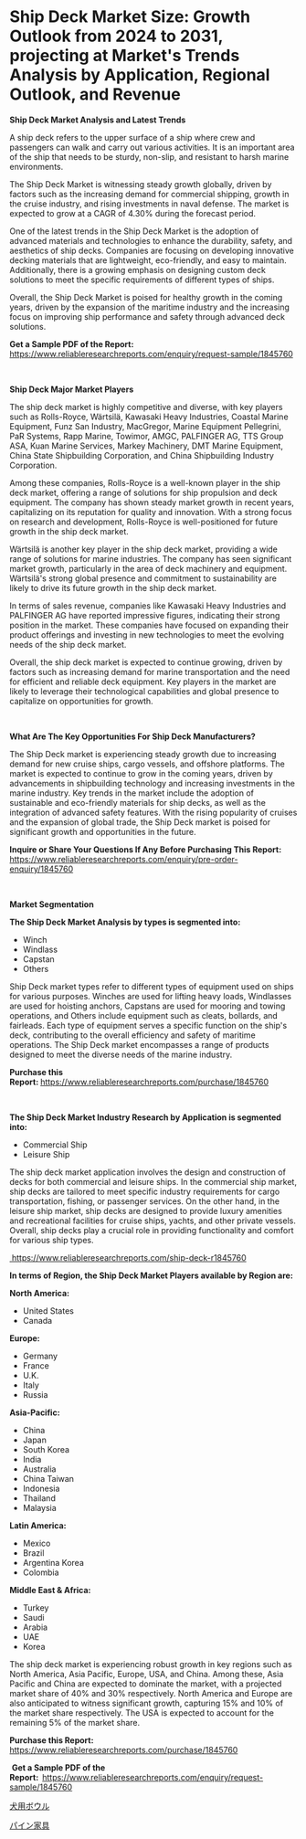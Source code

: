 <p><h1>Ship Deck Market Size: Growth Outlook from 2024 to 2031, projecting at Market's Trends Analysis by Application, Regional Outlook, and Revenue</h1></p><p><strong>Ship Deck Market Analysis and Latest Trends</strong></p>
<p><p>A ship deck refers to the upper surface of a ship where crew and passengers can walk and carry out various activities. It is an important area of the ship that needs to be sturdy, non-slip, and resistant to harsh marine environments.</p><p>The Ship Deck Market is witnessing steady growth globally, driven by factors such as the increasing demand for commercial shipping, growth in the cruise industry, and rising investments in naval defense. The market is expected to grow at a CAGR of 4.30% during the forecast period.</p><p>One of the latest trends in the Ship Deck Market is the adoption of advanced materials and technologies to enhance the durability, safety, and aesthetics of ship decks. Companies are focusing on developing innovative decking materials that are lightweight, eco-friendly, and easy to maintain. Additionally, there is a growing emphasis on designing custom deck solutions to meet the specific requirements of different types of ships.</p><p>Overall, the Ship Deck Market is poised for healthy growth in the coming years, driven by the expansion of the maritime industry and the increasing focus on improving ship performance and safety through advanced deck solutions.</p></p>
<p><strong>Get a Sample PDF of the Report:&nbsp;</strong> <a href="https://www.reliableresearchreports.com/enquiry/request-sample/1845760">https://www.reliableresearchreports.com/enquiry/request-sample/1845760</a></p>
<p>&nbsp;</p>
<p><strong>Ship Deck Major Market Players</strong></p>
<p><p>The ship deck market is highly competitive and diverse, with key players such as Rolls-Royce, Wärtsilä, Kawasaki Heavy Industries, Coastal Marine Equipment, Funz San Industry, MacGregor, Marine Equipment Pellegrini, PaR Systems, Rapp Marine, Towimor, AMGC, PALFINGER AG, TTS Group ASA, Kuan Marine Services, Markey Machinery, DMT Marine Equipment, China State Shipbuilding Corporation, and China Shipbuilding Industry Corporation.</p><p>Among these companies, Rolls-Royce is a well-known player in the ship deck market, offering a range of solutions for ship propulsion and deck equipment. The company has shown steady market growth in recent years, capitalizing on its reputation for quality and innovation. With a strong focus on research and development, Rolls-Royce is well-positioned for future growth in the ship deck market.</p><p>Wärtsilä is another key player in the ship deck market, providing a wide range of solutions for marine industries. The company has seen significant market growth, particularly in the area of deck machinery and equipment. Wärtsilä's strong global presence and commitment to sustainability are likely to drive its future growth in the ship deck market.</p><p>In terms of sales revenue, companies like Kawasaki Heavy Industries and PALFINGER AG have reported impressive figures, indicating their strong position in the market. These companies have focused on expanding their product offerings and investing in new technologies to meet the evolving needs of the ship deck market.</p><p>Overall, the ship deck market is expected to continue growing, driven by factors such as increasing demand for marine transportation and the need for efficient and reliable deck equipment. Key players in the market are likely to leverage their technological capabilities and global presence to capitalize on opportunities for growth.</p></p>
<p>&nbsp;</p>
<p><strong>What Are The Key Opportunities For Ship Deck Manufacturers?</strong></p>
<p><p>The Ship Deck market is experiencing steady growth due to increasing demand for new cruise ships, cargo vessels, and offshore platforms. The market is expected to continue to grow in the coming years, driven by advancements in shipbuilding technology and increasing investments in the marine industry. Key trends in the market include the adoption of sustainable and eco-friendly materials for ship decks, as well as the integration of advanced safety features. With the rising popularity of cruises and the expansion of global trade, the Ship Deck market is poised for significant growth and opportunities in the future.</p></p>
<p><strong>Inquire or Share Your Questions If Any Before Purchasing This Report:</strong> <a href="https://www.reliableresearchreports.com/enquiry/pre-order-enquiry/1845760">https://www.reliableresearchreports.com/enquiry/pre-order-enquiry/1845760</a></p>
<p>&nbsp;</p>
<p><strong>Market Segmentation</strong></p>
<p><strong>The Ship Deck Market Analysis by types is segmented into:</strong></p>
<p><ul><li>Winch</li><li>Windlass</li><li>Capstan</li><li>Others</li></ul></p>
<p><p>Ship Deck market types refer to different types of equipment used on ships for various purposes. Winches are used for lifting heavy loads, Windlasses are used for hoisting anchors, Capstans are used for mooring and towing operations, and Others include equipment such as cleats, bollards, and fairleads. Each type of equipment serves a specific function on the ship's deck, contributing to the overall efficiency and safety of maritime operations. The Ship Deck market encompasses a range of products designed to meet the diverse needs of the marine industry.</p></p>
<p><strong>Purchase this Report:&nbsp;</strong><a href="https://www.reliableresearchreports.com/purchase/1845760">https://www.reliableresearchreports.com/purchase/1845760</a></p>
<p>&nbsp;</p>
<p><strong>The Ship Deck Market Industry Research by Application is segmented into:</strong></p>
<p><ul><li>Commercial Ship</li><li>Leisure Ship</li></ul></p>
<p><p>The ship deck market application involves the design and construction of decks for both commercial and leisure ships. In the commercial ship market, ship decks are tailored to meet specific industry requirements for cargo transportation, fishing, or passenger services. On the other hand, in the leisure ship market, ship decks are designed to provide luxury amenities and recreational facilities for cruise ships, yachts, and other private vessels. Overall, ship decks play a crucial role in providing functionality and comfort for various ship types.</p></p>
<p><a href="https://www.reliableresearchreports.com/ship-deck-r1845760">&nbsp;https://www.reliableresearchreports.com/ship-deck-r1845760</a></p>
<p><strong>In terms of Region, the Ship Deck Market Players available by Region are:</strong></p>
<p>
    <p> <strong> North America: </strong>
        <ul>
            <li>United States</li>
            <li>Canada</li>
        </ul>
        </p> 
    <p> <strong> Europe: </strong>
        <ul>
            <li>Germany</li>
            <li>France</li>
            <li>U.K.</li>
            <li>Italy</li>
            <li>Russia</li>
        </ul>
        </p> 
    <p> <strong> Asia-Pacific: </strong>
        <ul>
            <li>China</li>
            <li>Japan</li>
            <li>South Korea</li>
            <li>India</li>
            <li>Australia</li>
            <li>China Taiwan</li>
            <li>Indonesia</li>
            <li>Thailand</li>
            <li>Malaysia</li>
        </ul>
        </p> 
    <p> <strong> Latin America: </strong>
        <ul>
            <li>Mexico</li>
            <li>Brazil</li>
            <li>Argentina Korea</li>
            <li>Colombia</li>
        </ul>
        </p> 
    <p> <strong> Middle East & Africa: </strong>
        <ul>
            <li>Turkey</li>
            <li>Saudi</li>
            <li>Arabia</li>
            <li>UAE</li>
            <li>Korea</li>
        </ul>
    </p>
    </p>
<p><p>The ship deck market is experiencing robust growth in key regions such as North America, Asia Pacific, Europe, USA, and China. Among these, Asia Pacific and China are expected to dominate the market, with a projected market share of 40% and 30% respectively. North America and Europe are also anticipated to witness significant growth, capturing 15% and 10% of the market share respectively. The USA is expected to account for the remaining 5% of the market share.</p></p>
<p><strong>Purchase this Report: </strong><a href="https://www.reliableresearchreports.com/purchase/1845760">https://www.reliableresearchreports.com/purchase/1845760</a></p>
<p>&nbsp;<strong>Get a Sample PDF of the Report:&nbsp;&nbsp;</strong><a href="https://www.reliableresearchreports.com/enquiry/request-sample/1845760">https://www.reliableresearchreports.com/enquiry/request-sample/1845760</a></p>
<p><strong></strong></p>
<p><p><a href="https://github.com/laurenreichert/Market-Research-Report-List-1/blob/main/137803421352.md">犬用ボウル</a></p><p><a href="https://github.com/RodHoppe07/Market-Research-Report-List-1/blob/main/739009221353.md">パイン家具</a></p></p>